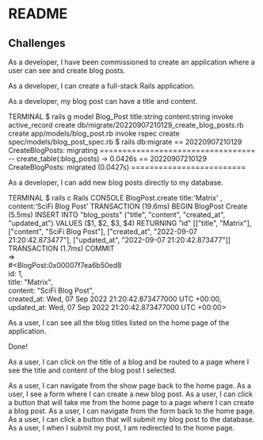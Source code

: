 # README

## Challenges
As a developer, I have been commissioned to create an application where a user can see and create blog posts.

As a developer, I can create a full-stack Rails application.

As a developer, my blog post can have a title and content.

TERMINAL
$ rails g model Blog_Post title:string content:string 
      invoke  active_record
      create    db/migrate/20220907210129_create_blog_posts.rb
      create    app/models/blog_post.rb
      invoke    rspec
      create      spec/models/blog_post_spec.rb
$ rails db:migrate
    == 20220907210129 CreateBlogPosts: migrating ==================================
    -- create_table(:blog_posts)
   -> 0.0426s
    == 20220907210129 CreateBlogPosts: migrated (0.0427s) =========================


As a developer, I can add new blog posts directly to my database.

TERMINAL
$ rails c
Rails CONSOLE
BlogPost.create title:'Matrix' , content:'SciFi Blog Post'
  TRANSACTION (19.6ms)  BEGIN
  BlogPost Create (5.5ms)  INSERT INTO "blog_posts" ("title", "content", "created_at", "updated_at") VALUES ($1, $2, $3, $4) RETURNING "id"  [["title", "Matrix"], ["content", "SciFi Blog Post"], ["created_at", "2022-09-07 21:20:42.873477"], ["updated_at", "2022-09-07 21:20:42.873477"]]                  
  TRANSACTION (1.7ms)  COMMIT                                   
 =>                                                             
#<BlogPost:0x00007f7ea6b50ed8                                   
 id: 1,                                                         
 title: "Matrix",                                               
 content: "SciFi Blog Post",                                    
 created_at: Wed, 07 Sep 2022 21:20:42.873477000 UTC +00:00,    
 updated_at: Wed, 07 Sep 2022 21:20:42.873477000 UTC +00:00>    


As a user, I can see all the blog titles listed on the home page of the application.

Done!







As a user, I can click on the title of a blog and be routed to a page where I see the title and content of the blog post I selected.










As a user, I can navigate from the show page back to the home page.
As a user, I see a form where I can create a new blog post.
As a user, I can click a button that will take me from the home page to a page where I can create a blog post.
As a user, I can navigate from the form back to the home page.
As a user, I can click a button that will submit my blog post to the database.
As a user, I when I submit my post, I am redirected to the home page.

